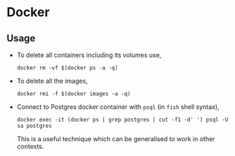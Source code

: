 # Docker

## Usage

- To delete all containers including its volumes use,

  `docker rm -vf $(docker ps -a -q)`

- To delete all the images,

  `docker rmi -f $(docker images -a -q)`

- Connect to Postgres docker container with `psql` (in `fish` shell syntax),

  `docker exec -it (docker ps | grep postgres | cut -f1 -d' ') psql -U sa postgres`

  This is a useful technique which can be generalised to work in other contexts.

